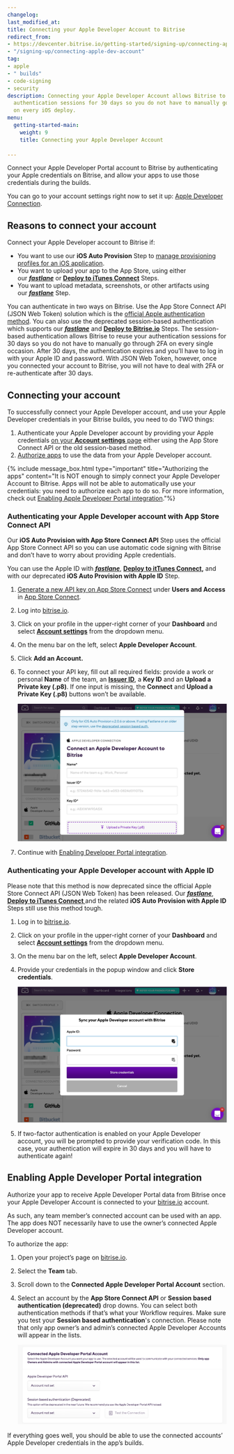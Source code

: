 ```yaml
---
changelog: 
last_modified_at: 
title: Connecting your Apple Developer Account to Bitrise
redirect_from:
- https://devcenter.bitrise.io/getting-started/signing-up/connecting-apple-dev-account/
- "/signing-up/connecting-apple-dev-account"
tag:
- apple
- " builds"
- code-signing
- security
description: Connecting your Apple Developer Account allows Bitrise to reuse your
  authentication sessions for 30 days so you do not have to manually go through 2FA
  on every iOS deploy.
menu:
  getting-started-main:
    weight: 9
    title: Connecting your Apple Developer Account

---
```

Connect your Apple Developer Portal account to Bitrise by authenticating your Apple credentials on Bitrise, and allow your apps to use those credentials during the builds.

You can go to your account settings right now to set it up: [Apple Developer Connection](https://app.bitrise.io/me/profile#/apple_developer_account).

## Reasons to connect your account

Connect your Apple Developer account to Bitrise if:

* You want to use our **iOS Auto Provision** Step to [manage provisioning profiles for an iOS application](https://devcenter.bitrise.io/code-signing/ios-code-signing/ios-auto-provisioning/).
* You want to upload your app to the App Store, using either our [**_fastlane_**](https://www.bitrise.io/integrations/steps/fastlane) or [**Deploy to iTunes Connect**](https://www.bitrise.io/integrations/steps/deploy-to-itunesconnect-deliver) Steps.
* You want to upload metadata, screenshots, or other artifacts using our [**_fastlane_**](https://www.bitrise.io/integrations/steps/fastlane) Step.

You can authenticate in two ways on Bitrise. Use the App Store Connect API (JSON Web Token) solution which is the [official Apple authentication method](https://developer.apple.com/documentation/appstoreconnectapi/generating_tokens_for_api_requests). You can also use the deprecated session-based authentication which supports our [**_fastlane_**](https://www.bitrise.io/integrations/steps/fastlane-match) and [**Deploy to Bitrise.io**](https://www.bitrise.io/integrations/steps/deploy-to-bitrise-io) Steps. The session-based authentication allows Bitrise to reuse your authentication sessions for 30 days so you do not have to manually go through 2FA on every single occasion. After 30 days, the authentication expires and you’ll have to log in with your Apple ID and password. With JSON Web Token, however, once you connected your account to Bitrise, you will not have to deal with 2FA or re-authenticate after 30 days.

## Connecting your account

To successfully connect your Apple Developer account, and use your Apple Developer credentials in your Bitrise builds, you need to do TWO things:

1. Authenticate your Apple Developer account by providing your Apple credentials [on your **Account settings** page](https://app.bitrise.io/me/profile#/apple_developer_account) either using the App Store Connect API or the old session-based method.
2. [Authorize apps](/getting-started/connecting-apple-dev-account/#enabling-apple-developer-portal-integration) to use the data from your Apple Developer account.

{% include message_box.html type="important" title="Authorizing the apps" content="It is NOT enough to simply connect your Apple Developer Account to Bitrise. Apps will not be able to automatically use your credentials: you need to authorize each app to do so. For more information, check out [Enabling Apple Developer Portal integration](/getting-started/connecting-apple-dev-account/#enabling-apple-developer-portal-integration)."%}

### Authenticating your Apple Developer account with App Store Connect API

Our **iOS Auto Provision with App Store Connect API** Step uses the official App Store Connect API so you can use automatic code signing with Bitrise and don’t have to worry about providing Apple credentials.

You can use the Apple ID with [**_fastlane_**](https://www.bitrise.io/integrations/steps/fastlane), [**Deploy to itTunes Connect**](https://www.bitrise.io/integrations/steps/deploy-to-itunesconnect-deliver)**,** and with our deprecated **iOS Auto Provision with Apple ID** Step.

1. [Generate a new API key on App Store Connect](https://developer.apple.com/documentation/appstoreconnectapi/creating_api_keys_for_app_store_connect_api) under **Users and Access** in [App Store Connect](https://appstoreconnect.apple.com/login).
2. Log into [bitrise.io](https://www.bitrise.io/).
3. Click on your profile in the upper-right corner of your **Dashboard** and select [**Account settings**](https://app.bitrise.io/me/profile#/overview) from the dropdown menu.
4. On the menu bar on the left, select **Apple Developer Account**.
5. Click **Add an Account.**
6. To connect your API key, fill out all required fields: provide a work or personal **Name** of the team, an [**Issuer ID**](https://developer.apple.com/documentation/appstoreconnectapi/generating_tokens_for_api_requests), a **Key ID** and an **Upload a Private key (.p8)**. If one input is missing, the **Connect** and **Upload a Private Key (.p8)** buttons won’t be available.

   ![](/img/appstoreconnectapi-addanaccount.jpg)
7. Continue with [Enabling Developer Portal integration](/getting-started/connecting-apple-dev-account/#enabling-apple-developer-portal-integration).

### Authenticating your Apple Developer account with Apple ID

Please note that this method is now deprecated since the official Apple Store Connect API (JSON Web Token) has been released. Our [**_fastlane_**](https://www.bitrise.io/integrations/steps/fastlane), [**Deploy to iTunes Connect** ](https://www.bitrise.io/integrations/steps/deploy-to-bitrise-io)and the related **iOS Auto Provision with Apple ID** Steps still use this method tough.

1. Log in to [bitrise.io](https://www.bitrise.io/).
2. Click on your profile in the upper-right corner of your **Dashboard** and select [**Account settings**](https://app.bitrise.io/me/profile#/overview) from the dropdown menu.
3. On the menu bar on the left, select **Apple Developer Account**.
4. Provide your credentials in the popup window and click **Store credentials**.

   ![](/img/appstoreconnect_sessionbased.jpg)
5. If two-factor authentication is enabled on your Apple Developer account, you will be prompted to provide your verification code. In this case, your authentication will expire in 30 days and you will have to authenticate again!

## Enabling Apple Developer Portal integration

Authorize your app to receive Apple Developer Portal data from Bitrise once your Apple Developer Account is connected to your [bitrise.io](https://www.bitrise.io/) account.

As such, any team member’s connected account can be used with an app. The app does NOT necessarily have to use the owner’s connected Apple Developer account.

To authorize the app:

1. Open your project’s page on [bitrise.io](https://www.bitrise.io/).
2. Select the **Team** tab.
3. Scroll down to the **Connected Apple Developer Portal Account** section.
4. Select an account by the **App Store Connect API** or **Session based authentication (deprecated)** drop downs. You can select both authentication methods if that’s what your Workflow requires. Make sure you test your **Session based authentication**'s connection. Please note that only app owner’s and admin’s connected Apple Developer Accounts will appear in the lists.

   ![](/img/connected-apple-dev-portal.png)

If everything goes well, you should be able to use the connected accounts’ Apple Developer credentials in the app’s builds.